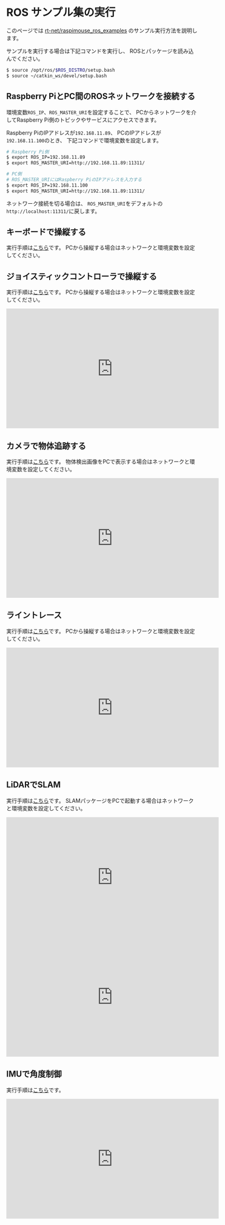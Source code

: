 # ROS サンプル集の実行

このページでは
[rt-net/raspimouse_ros_examples](https://github.com/rt-net/raspimouse_ros_examples)
のサンプル実行方法を説明します。

サンプルを実行する場合は下記コマンドを実行し、
ROSとパッケージを読み込んでください。

```sh
$ source /opt/ros/$ROS_DISTRO/setup.bash
$ source ~/catkin_ws/devel/setup.bash
```

## Raspberry PiとPC間のROSネットワークを接続する

環境変数`ROS_IP`、`ROS_MASTER_URI`を設定することで、
PCからネットワークを介してRaspberry Pi側のトピックやサービスにアクセスできます。

Raspberry PiのIPアドレスが`192.168.11.89`、
PCのIPアドレスが`192.168.11.100`のとき、
下記コマンドで環境変数を設定します。

```sh
# Raspberry Pi側
$ export ROS_IP=192.168.11.89
$ export ROS_MASTER_URI=http://192.168.11.89:11311/

# PC側
# ROS_MASTER_URIにはRaspberry PiのIPアドレスを入力する
$ export ROS_IP=192.168.11.100
$ export ROS_MASTER_URI=http://192.168.11.89:11311/
```

ネットワーク接続を切る場合は、
`ROS_MASTER_URI`をデフォルトの`http://localhost:11311/`に戻します。

## キーボードで操縦する

実行手順は[こちら](https://github.com/rt-net/raspimouse_ros_examples#keyboard_control)です。
PCから操縦する場合はネットワークと環境変数を設定してください。

## ジョイスティックコントローラで操縦する

実行手順は[こちら](https://github.com/rt-net/raspimouse_ros_examples#joystick_control)です。
PCから操縦する場合はネットワークと環境変数を設定してください。

<iframe width="560" height="315" src="https://www.youtube.com/embed/GswxdB8Ia0Y" title="YouTube video player" frameborder="0" allow="accelerometer; autoplay; clipboard-write; encrypted-media; gyroscope; picture-in-picture" allowfullscreen></iframe>

## カメラで物体追跡する

実行手順は[こちら](https://github.com/rt-net/raspimouse_ros_examples#object_tracking)です。
物体検出画像をPCで表示する場合はネットワークと環境変数を設定してください。

<iframe width="560" height="315" src="https://www.youtube.com/embed/U6_BuvrjyFc" title="YouTube video player" frameborder="0" allow="accelerometer; autoplay; clipboard-write; encrypted-media; gyroscope; picture-in-picture" allowfullscreen></iframe>

## ライントレース

実行手順は[こちら](https://github.com/rt-net/raspimouse_ros_examples#line_follower)です。
PCから操縦する場合はネットワークと環境変数を設定してください。

<iframe width="560" height="315" src="https://www.youtube.com/embed/oPm0sW2V_tY" title="YouTube video player" frameborder="0" allow="accelerometer; autoplay; clipboard-write; encrypted-media; gyroscope; picture-in-picture" allowfullscreen></iframe>

## LiDARでSLAM

実行手順は[こちら](https://github.com/rt-net/raspimouse_ros_examples#slam)です。
SLAMパッケージをPCで起動する場合はネットワークと環境変数を設定してください。

<iframe width="560" height="315" src="https://www.youtube.com/embed/gWozU47UqVE" title="YouTube video player" frameborder="0" allow="accelerometer; autoplay; clipboard-write; encrypted-media; gyroscope; picture-in-picture" allowfullscreen></iframe>

<iframe width="560" height="315" src="https://www.youtube.com/embed/hV68UqAntfo" title="YouTube video player" frameborder="0" allow="accelerometer; autoplay; clipboard-write; encrypted-media; gyroscope; picture-in-picture" allowfullscreen></iframe>

## IMUで角度制御

実行手順は[こちら](https://github.com/rt-net/raspimouse_ros_examples#direction_control)です。

<iframe width="560" height="315" src="https://www.youtube.com/embed/LDpC2wqIoU4" title="YouTube video player" frameborder="0" allow="accelerometer; autoplay; clipboard-write; encrypted-media; gyroscope; picture-in-picture" allowfullscreen></iframe>
